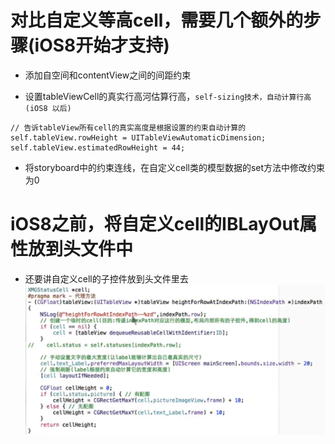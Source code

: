 # 对比自定义等高cell，需要几个额外的步骤(iOS8开始才支持)
- 添加自空间和contentView之间的间距约束
 

- 设置tableViewCell的真实行高河估算行高，`self-sizing技术，自动计算行高(iOS8 以后)`
```
// 告诉tableView所有cell的真实高度是根据设置的约束自动计算的
self.tableView.rowHeight = UITableViewAutomaticDimension;
self.tableView.estimatedRowHeight = 44;
```

- 将storyboard中的约束连线，在自定义cell类的模型数据的set方法中修改约束为0

# iOS8之前，将自定义cell的IBLayOut属性放到头文件中
- 还要讲自定义cell的子控件放到头文件里去
![](/assets/ios8之前.png)